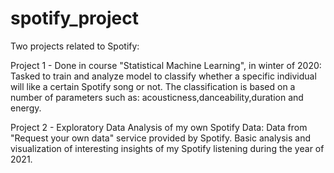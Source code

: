 # spotify_project
Two projects related to Spotify: 


Project 1 - Done in course "Statistical Machine Learning", in winter of 2020: 
Tasked to train and analyze model to classify whether a specific individual will like a certain Spotify song or not. The classification is based on a number of parameters such as: acousticness,danceability,duration and energy.


Project 2 - Exploratory Data Analysis of my own Spotify Data: 
Data from "Request your own data" service provided by Spotify. Basic analysis and visualization of interesting insights of my Spotify listening during the year of 2021.
